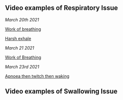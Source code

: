

Video examples of Respiratory Issue
-------------------------------------

*March 20th 2021*

[Work of breathing](https://youtu.be/-DYhiRprmGA)

[Harsh exhale](https://youtu.be/4UMuJ2TZE3A)

*March 21 2021*

[Work of Breathing](https://youtu.be/nt48c0MaXEw)

*March 23rd 2021*

[Apnoea then twitch then waking](https://youtu.be/Ica5CZ01iCk)


Video examples of Swallowing Issue
------------------------------------
